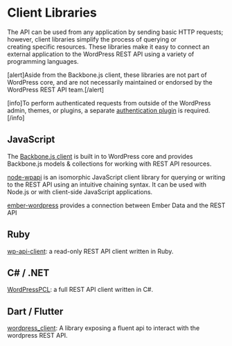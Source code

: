# Client Libraries

The API can be used from any application by sending basic HTTP requests; however, client libraries simplify the process of querying or creating specific resources. These libraries make it easy to connect an external application to the WordPress REST API using a variety of programming languages.

[alert]Aside from the Backbone.js client, these libraries are not part of WordPress core, and are not necessarily maintained or endorsed by the WordPress REST API team.[/alert]

[info]To perform authenticated requests from outside of the WordPress admin, themes, or plugins, a separate <a href="https://developer.wordpress.org/rest-api/authentication/#authentication-plugins">authentication plugin</a> is required.[/info]


## JavaScript

The [Backbone.js client](https://developer.wordpress.org/rest-api/backbone-javascript-client/) is built in to WordPress core and provides Backbone.js models &amp; collections for working with REST API resources.

[node-wpapi](http://wp-api.org/node-wpapi) is an isomorphic JavaScript client library for querying or writing to the REST API using an intuitive chaining syntax. It can be used with Node.js or with client-side JavaScript applications.

[ember-wordpress](https://github.com/oskarrough/ember-wordpress) provides a connection between Ember Data and the REST API


## Ruby

[wp-api-client](https://github.com/duncanjbrown/wp-api-client): a read-only REST API client written in Ruby.

## C# / .NET
[WordPressPCL](https://github.com/wp-net/WordPressPCL): a full REST API client written in C#.

## Dart / Flutter
[wordpress_client](https://pub.dev/packages/wordpress_client): A library exposing a fluent api to interact with the wordpress REST API.
